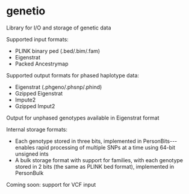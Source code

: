 # genetio
Library for I/O and storage of genetic data

Supported input formats:

  * PLINK binary ped (.bed/.bim/.fam)
  * Eigenstrat
  * Packed Ancestrymap

Supported output formats for phased haplotype data:

  * Eigenstrat (.phgeno/.phsnp/.phind)
  * Gzipped Eigenstrat
  * Impute2
  * Gzipped Imput2

Output for unphased genotypes available in Eigenstrat format

Internal storage formats:

  * Each genotype stored in three bits, implemented in PersonBits---enables rapid processing of multiple SNPs at a time using 64-bit unsigned ints
  * A bulk storage format with support for families, with each genotype stored in 2 bits (the same as PLINK bed format), implemented in PersonBulk

Coming soon: support for VCF input
